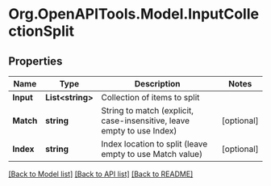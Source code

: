 
# Org.OpenAPITools.Model.InputCollectionSplit

## Properties

Name | Type | Description | Notes
------------ | ------------- | ------------- | -------------
**Input** | **List&lt;string&gt;** | Collection of items to split | 
**Match** | **string** | String to match (explicit, case-insensitive, leave empty to use Index) | [optional] 
**Index** | **string** | Index location to split (leave empty to use Match value) | [optional] 

[[Back to Model list]](../README.md#documentation-for-models)
[[Back to API list]](../README.md#documentation-for-api-endpoints)
[[Back to README]](../README.md)

